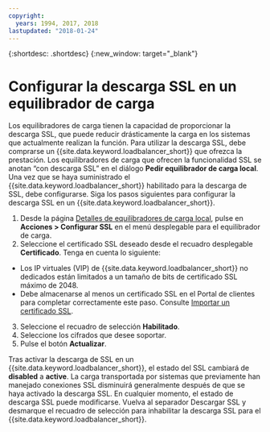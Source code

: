 ```yaml
---
copyright:
  years: 1994, 2017, 2018
lastupdated: "2018-01-24"
---
```


{:shortdesc: .shortdesc}
{:new_window: target="_blank"}

# Configurar la descarga SSL en un equilibrador de carga

Los equilibradores de carga tienen la capacidad de proporcionar la descarga SSL, que puede reducir drásticamente la carga en los sistemas que actualmente realizan la función. Para utilizar la descarga SSL, debe comprarse un {{site.data.keyword.loadbalancer_short}} que ofrezca la prestación. Los equilibradores de carga que ofrecen la funcionalidad SSL se anotan “con descarga SSL” en el diálogo **Pedir equilibrador de carga local**. Una vez que se haya suministrado el {{site.data.keyword.loadbalancer_short}} habilitado para la descarga de SSL, debe configurarse. Siga los pasos siguientes para configurar la descarga SSL en un {{site.data.keyword.loadbalancer_short}}.

1. Desde la página [Detalles de equilibradores de carga local](view-all-load-balancers.html), pulse en **Acciones > Configurar SSL** en el menú desplegable para el equilibrador de carga.
2. Seleccione el certificado SSL deseado desde el recuadro desplegable **Certificado**. Tenga en cuenta lo siguiente:
  - Los IP virtuales (VIP) de {{site.data.keyword.loadbalancer_short}} no dedicados están limitados a un tamaño de bits de certificado SSL máximo de 2048.
  - Debe almacenarse al menos un certificado SSL en el Portal de clientes para completar correctamente este paso. Consulte [Importar un certificado SSL](import-ssl-cert.html).
3. Seleccione el recuadro de selección **Habilitado**.
4. Seleccione los cifrados que desee soportar.
5. Pulse el botón **Actualizar**.

Tras activar la descarga de SSL en un {{site.data.keyword.loadbalancer_short}}, el estado del SSL cambiará de **disabled** a **active**. La carga transportada por sistemas que previamente han manejado conexiones SSL disminuirá generalmente después de que se haya activado la descarga SSL. En cualquier momento, el estado de descarga SSL puede modificarse. Vuelva al separador Descargar SSL y desmarque el recuadro de selección para inhabilitar la descarga SSL para el {{site.data.keyword.loadbalancer_short}}.
